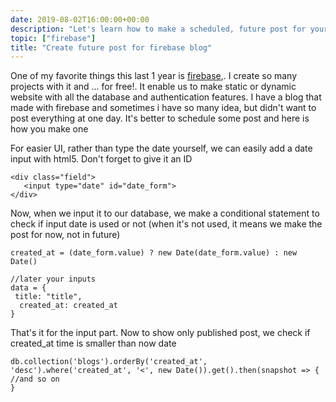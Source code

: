 ```yaml
--- 
date: 2019-08-02T16:00:00+00:00
description: "Let's learn how to make a scheduled, future post for your blog which made with firebase"
topic: ["firebase"]
title: "Create future post for firebase blog"
--- 
```

One of my favorite things this last 1 year is [firebase](http://firebase.google.com),. I create so many projects with it and ... for free!. It enable us to make static or dynamic website with all the database and authentication features. I have a blog that made with firebase and sometimes i have so many idea, but didn't want to post everything at one day. It's better to schedule some post and here is how you make one

For easier UI, rather than type the date yourself, we can easily add a date input with html5. Don't forget to give it an ID

```
<div class="field">  
   <input type="date" id="date_form">  
</div>  
```

Now, when we input it to our database, we make a conditional statement to check if input date is used or not (when it's not used, it means we make the post for now, not in future)

```
created_at = (date_form.value) ? new Date(date_form.value) : new Date()

//later your inputs  
data = {  
 title: "title",  
  created_at: created_at  
}   
```

That's it for the input part. Now to show only published post, we check if created_at time is smaller than now date

```
db.collection('blogs').orderBy('created_at', 'desc').where('created_at', '<', new Date()).get().then(snapshot => {  
//and so on
}  
```